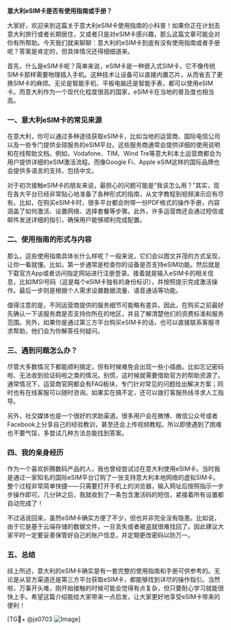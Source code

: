 **意大利eSIM卡是否有使用指南或手册？**

大家好，欢迎来到这篇关于意大利eSIM卡使用指南的小科普！如果你正在计划去意大利旅行或者长期居住，又或者只是对eSIM卡感兴趣，那么这篇文章可能会对你有所帮助。今天我们就来聊聊：意大利的eSIM卡到底有没有使用指南或者手册呢？答案是肯定的，但具体情况还得细细道来。

首先，什么是eSIM卡呢？简单来说，eSIM卡是一种嵌入式SIM卡，它不像传统SIM卡那样需要物理插入手机。这种技术让设备可以直接内置芯片，从而省去了更换SIM卡的麻烦。无论是智能手机、平板电脑还是智能手表，都可以使用eSIM卡。而意大利作为一个现代化程度很高的国家，eSIM卡在当地的普及度也相当高。

### 一、意大利eSIM卡的常见来源

在意大利，你可以通过多种途径获取eSIM卡，比如当地的运营商、国际电信公司以及一些专门提供全球服务的eSIM平台。这些服务商通常会提供详细的使用说明和在线帮助文档。例如，Vodafone、TIM、Wind Tre等意大利本土运营商都会为用户提供详细的eSIM激活流程。而像Google Fi、Apple eSIM这样的国际品牌也会提供多语言的支持，包括中文。

对于初次接触eSIM卡的朋友来说，最担心的问题可能是“我该怎么用？”其实，现在各大平台已经非常贴心地准备了各种形式的指南，从文字教程到视频演示应有尽有。比如，在购买eSIM卡时，很多平台都会附带一份PDF格式的操作手册，内容涵盖了如何激活、设置网络、选择套餐等步骤。此外，许多运营商还会通过短信或邮件发送详细的指引，确保用户能够顺利完成配置。

### 二、使用指南的形式与内容

那么，这些使用指南具体长什么样呢？一般来说，它们会以图文并茂的方式呈现，让你一看就懂。比如，第一步通常是检查你的设备是否支持eSIM功能。然后就是下载官方App或者访问指定网站进行注册登录。接着就是输入eSIM卡的相关信息，比如IMSI号码（这是每个eSIM卡独有的身份标识），并按照提示完成激活操作。最后一步则是根据个人需求设置数据流量、语音通话等功能。

值得注意的是，不同运营商提供的服务细节可能略有差异。因此，在购买之前最好先确认一下该服务商是否支持你所在的地区，并且了解清楚他们的资费标准和服务范围。另外，如果你是通过第三方平台购买eSIM卡的话，也可以直接联系客服寻求帮助，他们会为你解答任何疑问。

### 三、遇到问题怎么办？

尽管大多数情况下都能顺利搞定，但有时候难免会出现一些小插曲。比如忘记密码啦、无法收到验证码啦之类的情况。别慌，这时候就需要借助官方的帮助资源了。通常情况下，运营商官网都会有FAQ板块，专门针对常见的问题给出解决方案；同时也有在线客服可以随时咨询。如果实在搞不定，还可以拨打客服热线寻求人工指导。

另外，社交媒体也是一个很好的求助渠道。很多用户会在微博、微信公众号或者Facebook上分享自己的经验教训，甚至还会上传视频教程。所以即使遇到了困难也不要气馁，多尝试几种方法总能找到答案。

### 四、我的亲身经历

作为一个喜欢折腾数码产品的人，我也曾经尝试过在意大利使用eSIM卡。当时我是通过一家知名的国际eSIM平台订购了一张支持意大利本地网络的虚拟SIM卡。整个过程非常简单快捷——只需要打开手机上的浏览器，输入网址后按照指示一步步操作即可。几分钟之后，我就收到了一条包含激活码的短信，紧接着所有设置都自动完成了！

不过话说回来，虽然eSIM卡确实方便了不少，但也并非完全没有隐患。比如说，由于它是基于云端存储的数据文件，一旦丢失或者被盗就很难找回了。因此建议大家平时一定要妥善保管好自己的账户信息，并定期更改密码以防万一。

### 五、总结

综上所述，意大利的eSIM卡确实是有一套完整的使用指南和手册可供参考的。无论是从官方渠道还是第三方平台获取eSIM卡，都能够找到详尽的操作指引。当然啦，万事开头难，刚开始接触的时候可能会觉得有点复杂，但只要耐心学习就能很快上手。希望这篇介绍能给大家带来一点启发，让大家更好地享受eSIM卡带来的便利！

[TG💪+ @jx0703 ![Image](https://github.com/user-attachments/assets/dbca1d08-cadb-493c-b0ec-ad6f7a83f270)]